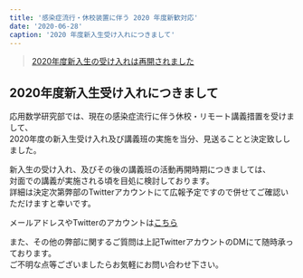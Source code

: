 ```yaml
---
title: '感染症流行・休校装置に伴う 2020 年度新歓対応'
date: '2020-06-28'
caption: '2020 年度新入生受け入れにつきまして'
---
```


> [2020年度新入生の受け入れは再開されました](/articles/2020/correspondence-covid-19-2)


## 2020年度新入生受け入れにつきまして
  
    

応用数学研究部では、現在の感染症流行に伴う休校・リモート講義措置を受けまして、  
2020年度の新入生受け入れ及び講義班の実施を当分、見送ることと決定致ししました。

新入生の受け入れ、及びその後の講義班の活動再開時期につきましては、  
対面での講義が実施される頃を目処に検討しております。  
詳細は決定次第弊部のTwitterアカウントにて広報予定ですので併せてご確認いただけますと幸いです。


メールアドレスやTwitterのアカウントは[こちら](/contact)  

また、その他の弊部に関するご質問は上記TwitterアカウントのDMにて随時承っております。  
ご不明な点等ございましたらお気軽にお問い合わせ下さい。
